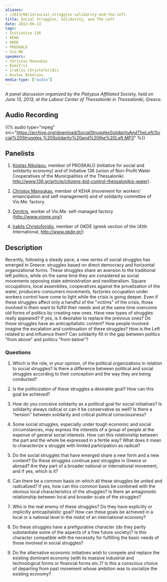 ```yaml
---
aliases:
- /2013/06/13/social-struggles-solidarity-and-the-left
title: Social Struggles, Solidarity, and The Left
date: 2013-06-13
tags:
- Initiative 136
- KEHA
- OKDE
- PROSKALO
- Vio.Me
speakers:
- Christos Manoukas
- Dimitris
- Iraklis Christoforidis
- Kostas Nikolaou
media-type: ["audio"]
---
```


_A panel discussion organized by the Platypus Affiliated Society, held on June 13, 2013, at the Labour Center of Thessaloniki in Thessaloniki, Greece._

## Audio Recording

{{% audio type="mpeg" src="https://archive.org/download/SocialStrugglesSolidarityAndTheLeft/Social%20Struggles,%20Solidarity%20and%20the%20Left.MP3" %}}


## Panelists

1) [Kostas Nikolaou](/speakers/kostas-nikolaou/), member of PROSKALO (initiative for social and solidarity economy) and of Initiative 136 (union of Non-Profit Water Cooperatives of the Municipalities of the Thessaloniki: http://www.136.gr/article/citizens-bid-control-thessalonikis-water).

2) [Christos Manoukas](/speakers/christos-manoukas/), member of KEHA (movement for workers' emancipation and self-management) and of solidarity committee of Vio.Me. factory.

3) [Dimitris](/speakers/dimitris/), worker of Vio.Me. self-managed factory (http://www.viome.org/)

4) [Iraklis Christoforidis](/speakers/iraklis-christoforidis/), member of OKDE (greek section of the (4)th International, http://www.okde.gr/)

## Description

Recently, following a steady pace, a new series of social struggles has emerged in Greece: struggles based on direct democracy and horizontal organizational forms. These struggles share an aversion to the traditional left politics, while on the same time they are considered as social movements opposing state administration and neoliberalism. Square occupations, local assemblies, cooperatives against the privatization of the water, producers-consumers movements, factories occupation under workers control have come to light while the crisis is going deeper. Even if these struggles affect only a handful of the "victims" of the crisis, those involved in them want to fulfill their needs and at the same time overcome old forms of politics by creating new ones. Have new types of struggles really appeared? If yes, is it desirable to replace the previous ones? Do these struggles have an anticapitalistic content? How people involved imagine the escalation and continuation of these struggles? How is the Left related to and influence them? Can solidarity fill in the gap between politics "from above" and politics "from below"?

### Questions

1) Which is the role, in your opinion, of the political organizations in relation to social struggles? Is there a difference between political and social struggles according to their conception and the way they are being conducted?

2) Is the politicization of these struggles a desirable goal? How can this goal be achieved?

3) How do you conceive solidarity as a political goal for social initiatives? Is solidarity always radical or can it be conservative as well? Is there a "tension" between solidarity and critical political consciousness?

4) Some social struggles, especially under tough economic and social circumstances, may express the interests of a group of people at the expense of general social interests. How can this relationship between the part and the whole be expressed in a fertile way? What does it mean to characterize a struggle with limited participation as radical?

5) Do the social struggles that have emerged share a new form and a new content? Do these struggles continue past struggles in Greece or abroad? Are they part of a broader national or international movement, and if yes, which is it?

6) Can there be a common basis on which all these struggles be united and radicalized? If yes, how can this common basis be combined with the obvious local characteristics of the struggles? Is there an antagonistic relationship between local and broader scale of the struggles?

7) Who is the real enemy of these struggles? Do they have explicitly or implicitly anticapitalistic goal? How can these goals be achieved in a local or a national level in the midst of an international economy?

8) Do these struggles have a prefigurative character (do they partly substantiate some of the aspects of a free future society)? Is this character compatible with the necessity for fulfilling the basic needs of those involved in social struggles?

9) Do the alternative economic initiatives wish to compete and replace the existing dominant economy (with its massive industrial and technological forms or financial forms etc.)? Is this a conscious choice of departing from past movement whose ambition was to socialize the existing economy?
